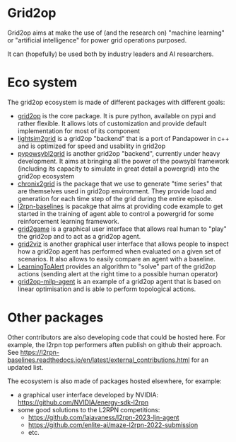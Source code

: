 <!--
## Hi there 👋

**Here are some ideas to get you started:**

🙋‍♀️ A short introduction - what is your organization all about?
🌈 Contribution guidelines - how can the community get involved?
👩‍💻 Useful resources - where can the community find your docs? Is there anything else the community should know?
🍿 Fun facts - what does your team eat for breakfast?
🧙 Remember, you can do mighty things with the power of [Markdown](https://docs.github.com/github/writing-on-github/getting-started-with-writing-and-formatting-on-github/basic-writing-and-formatting-syntax)
-->

# Grid2op

Grid2op aims at make the use of (and the research on) "machine learning" or "artificial intelligence" for power grid operations purposed.

It can (hopefully) be used both by industry leaders and AI researchers.

# Eco system

The grid2op ecosystem is made of different packages with different goals:

- [grid2op](https://github.com/Grid2op/grid2op) is the core package. It is pure python, available on pypi and rather flexible. It allows lots of customization and provide default implementation for most of its component
- [lightsim2grid](https://github.com/Grid2op/lightsim2grid) is a grid2op "backend" that is a port of Pandapower in c++ and is optimized for speed and usability in grid2op
- [pypowsybl2grid](https://github.com/Grid2op/pypowsybl2grid) is another grid2op "backend", currently under heavy development. It aims at bringing all the power of the powsybl framework (including its capacity to simulate in great detail a powergrid) into the grid2op ecosystem
- [chronix2grid](https://github.com/Grid2op/chronix2grid) is the package that we use to generate "time series" that are themselves used in grid2op environment. They provide load and generation for each time step of the grid during the entire episode.
- [l2rpn-baselines](https://github.com/Grid2op/l2rpn-baselines) is pacakge that aims at providing code example to get started in the training of agent able to control a powergrid for some reinforcement learning framework.
- [grid2game](https://github.com/Grid2op/grid2game) is a graphical user interface that allows real human to "play" the grid2op and to act as a grid2op agent.
- [grid2viz](https://github.com/Grid2op/grid2viz) is another graphical user interface that allows people to inspect how a grid2op agent has performed when evaluated on a given set of scenarios. It also allows to easily compare an agent with a baseline.
- [LearningToAlert](https://github.com/Grid2op/LearningToAlert) provides an algorithm to "solve" part of the grid2op actions (sending alert at the right time to a possible human operator)
- [grid2op-milp-agent](https://github.com/Grid2op/grid2op-milp-agent) is an example of a grid2op agent that is based on linear optimisation and is able to perform topological actions.
  
# Other packages

Other contributors are also developing code that could be hosted here. For example, the l2rpn top performers aften publish on github their approach. See https://l2rpn-baselines.readthedocs.io/en/latest/external_contributions.html for an updated list.

 The ecosystem is also made of packages hosted elsewhere, for example:

 - a graphical user interface developed by NVIDIA: https://github.com/NVIDIA/energy-sdk-l2rpn
 - some good solutions to the L2RPN competitions:
   - https://github.com/lajavaness/l2rpn-2023-ljn-agent
   - https://github.com/enlite-ai/maze-l2rpn-2022-submission
   - etc. 
